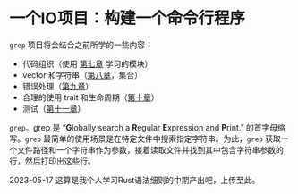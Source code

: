 # 一个IO项目：构建一个命令行程序

`grep` 项目将会结合之前所学的一些内容：

* 代码组织（使用 [第七章](https://kaisery.github.io/trpl-zh-cn/ch07-00-managing-growing-projects-with-packages-crates-and-modules.html) 学习的模块）
* vector 和字符串（[第八章](https://kaisery.github.io/trpl-zh-cn/ch08-00-common-collections.html)，集合）
* 错误处理（[第九章](https://kaisery.github.io/trpl-zh-cn/ch09-00-error-handling.html)）
* 合理的使用 trait 和生命周期（[第十章](https://kaisery.github.io/trpl-zh-cn/ch10-00-generics.html)）
* 测试（[第十一章](https://kaisery.github.io/trpl-zh-cn/ch11-00-testing.html)）

`grep`。grep 是 “**G**lobally search a **R**egular **E**xpression and **P**rint.” 的首字母缩写。`grep` 最简单的使用场景是在特定文件中搜索指定字符串。为此，`grep` 获取一个文件路径和一个字符串作为参数，接着读取文件并找到其中包含字符串参数的行，然后打印出这些行。

2023-05-17
这算是我个人学习Rust语法细则的中期产出吧，上传至此。